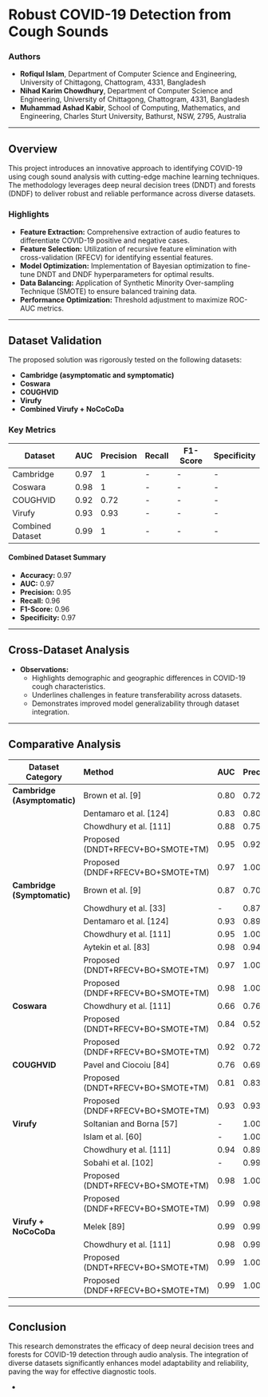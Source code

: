 # Robust COVID-19 Detection from Cough Sounds

### Authors
- **Rofiqul Islam**, Department of Computer Science and Engineering, University of Chittagong, Chattogram, 4331, Bangladesh
- **Nihad Karim Chowdhury**, Department of Computer Science and Engineering, University of Chittagong, Chattogram, 4331, Bangladesh
- **Muhammad Ashad Kabir**, School of Computing, Mathematics, and Engineering, Charles Sturt University, Bathurst, NSW, 2795, Australia

---

## Overview
This project introduces an innovative approach to identifying COVID-19 using cough sound analysis with cutting-edge machine learning techniques. The methodology leverages deep neural decision trees (DNDT) and forests (DNDF) to deliver robust and reliable performance across diverse datasets.

### Highlights
- **Feature Extraction:** Comprehensive extraction of audio features to differentiate COVID-19 positive and negative cases.
- **Feature Selection:** Utilization of recursive feature elimination with cross-validation (RFECV) for identifying essential features.
- **Model Optimization:** Implementation of Bayesian optimization to fine-tune DNDT and DNDF hyperparameters for optimal results.
- **Data Balancing:** Application of Synthetic Minority Over-sampling Technique (SMOTE) to ensure balanced training data.
- **Performance Optimization:** Threshold adjustment to maximize ROC-AUC metrics.

---

## Dataset Validation
The proposed solution was rigorously tested on the following datasets:
- **Cambridge (asymptomatic and symptomatic)**
- **Coswara**
- **COUGHVID**
- **Virufy**
- **Combined Virufy + NoCoCoDa**

### Key Metrics
| Dataset               | AUC  | Precision | Recall | F1-Score | Specificity |
|-----------------------|------|-----------|--------|----------|-------------|
| Cambridge             | 0.97 | 1         | -      | -        | -           |
| Coswara               | 0.98 | 1         | -      | -        | -           |
| COUGHVID              | 0.92 | 0.72      | -      | -        | -           |
| Virufy                | 0.93 | 0.93      | -      | -        | -           |
| Combined Dataset      | 0.99 | 1         | -      | -        | -           |

#### Combined Dataset Summary
- **Accuracy:** 0.97
- **AUC:** 0.97
- **Precision:** 0.95
- **Recall:** 0.96
- **F1-Score:** 0.96
- **Specificity:** 0.97

---

## Cross-Dataset Analysis
- **Observations:**
  - Highlights demographic and geographic differences in COVID-19 cough characteristics.
  - Underlines challenges in feature transferability across datasets.
  - Demonstrates improved model generalizability through dataset integration.

---

## Comparative Analysis

| Dataset Category               | Method                                      | AUC  | Precision | Recall |
|---------------------------------|:--------------------------------------------|------|-----------|--------|
| **Cambridge (Asymptomatic)**    | Brown et al. [9]                            | 0.80 | 0.72      | 0.69   |
|                                 | Dentamaro et al. [124]                      | 0.83 | 0.80      | 0.80   |
|                                 | Chowdhury et al. [111]                      | 0.88 | 0.75      | 0.81   |
|                                 | Proposed (DNDT+RFECV+BO+SMOTE+TM)           | 0.95 | 0.92      | 0.95   |
|                                 | Proposed (DNDF+RFECV+BO+SMOTE+TM)           | 0.97 | 1.00      | 0.94   |
| **Cambridge (Symptomatic)**     | Brown et al. [9]                            | 0.87 | 0.70      | 0.90   |
|                                 | Chowdhury et al. [33]                       | -    | 0.87      | 0.82   |
|                                 | Dentamaro et al. [124]                      | 0.93 | 0.89      | 0.93   |
|                                 | Chowdhury et al. [111]                      | 0.95 | 1.00      | 0.91   |
|                                 | Aytekin et al. [83]                         | 0.98 | 0.94      | 0.93   |
|                                 | Proposed (DNDT+RFECV+BO+SMOTE+TM)           | 0.97 | 1.00      | 0.93   |
|                                 | Proposed (DNDF+RFECV+BO+SMOTE+TM)           | 0.98 | 1.00      | 0.97   |
| **Coswara**                     | Chowdhury et al. [111]                      | 0.66 | 0.76      | 0.47   |
|                                 | Proposed (DNDT+RFECV+BO+SMOTE+TM)           | 0.84 | 0.52      | 0.80   |
|                                 | Proposed (DNDF+RFECV+BO+SMOTE+TM)           | 0.92 | 0.72      | 0.93   |
| **COUGHVID**                    | Pavel and Ciocoiu [84]                      | 0.76 | 0.69      | 0.68   |
|                                 | Proposed (DNDT+RFECV+BO+SMOTE+TM)           | 0.81 | 0.83      | 0.79   |
|                                 | Proposed (DNDF+RFECV+BO+SMOTE+TM)           | 0.93 | 0.93      | 0.94   |
| **Virufy**                       | Soltanian and Borna [57]                    | -    | 1.00      | 0.95   |
|                                 | Islam et al. [60]                           | -    | 1.00      | 0.95   |
|                                 | Chowdhury et al. [111]                      | 0.94 | 0.89      | 0.98   |
|                                 | Sobahi et al. [102]                         | -    | 0.99      | 0.97   |
|                                 | Proposed (DNDT+RFECV+BO+SMOTE+TM)           | 0.98 | 1.00      | 0.96   |
|                                 | Proposed (DNDF+RFECV+BO+SMOTE+TM)           | 0.99 | 0.98      | 1.00   |
| **Virufy + NoCoCoDa**            | Melek [89]                                  | 0.99 | 0.99      | 0.97   |
|                                 | Chowdhury et al. [111]                      | 0.98 | 0.99      | 0.98   |
|                                 | Proposed (DNDT+RFECV+BO+SMOTE+TM)           | 0.99 | 1.00      | 0.99   |
|                                 | Proposed (DNDF+RFECV+BO+SMOTE+TM)           | 0.99 | 1.00      | 0.99   |

---

## Conclusion
This research demonstrates the efficacy of deep neural decision trees and forests for COVID-19 detection through audio analysis. The integration of diverse datasets significantly enhances model adaptability and reliability, paving the way for effective diagnostic tools.

-
